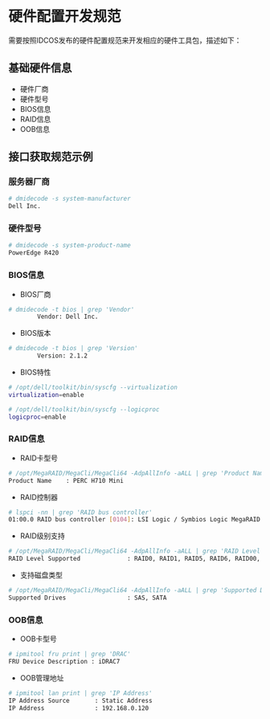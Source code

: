 # 硬件配置开发规范

需要按照IDCOS发布的硬件配置规范来开发相应的硬件工具包，描述如下：

## 基础硬件信息

* 硬件厂商
* 硬件型号
* BIOS信息
* RAID信息
* OOB信息

## 接口获取规范示例

### 服务器厂商

```bash
# dmidecode -s system-manufacturer
Dell Inc.
```

### 硬件型号

```bash
# dmidecode -s system-product-name
PowerEdge R420
```

### BIOS信息

* BIOS厂商

```bash
# dmidecode -t bios | grep 'Vendor'
        Vendor: Dell Inc.
```

* BIOS版本

```bash
# dmidecode -t bios | grep 'Version'
        Version: 2.1.2
```

* BIOS特性

```bash
# /opt/dell/toolkit/bin/syscfg --virtualization
virtualization=enable

# /opt/dell/toolkit/bin/syscfg --logicproc
logicproc=enable
```

### RAID信息

* RAID卡型号

```bash
# /opt/MegaRAID/MegaCli/MegaCli64 -AdpAllInfo -aALL | grep 'Product Name'
Product Name    : PERC H710 Mini
```

* RAID控制器

```bash
# lspci -nn | grep 'RAID bus controller'
01:00.0 RAID bus controller [0104]: LSI Logic / Symbios Logic MegaRAID SAS 2208 [Thunderbolt] [1000:005b] (rev 05)
```

* RAID级别支持

```bash
# /opt/MegaRAID/MegaCli/MegaCli64 -AdpAllInfo -aALL | grep 'RAID Level Supported'
RAID Level Supported             : RAID0, RAID1, RAID5, RAID6, RAID00, RAID10, RAID50, RAID60, PRL 11, PRL 11 with spanning, PRL11-RLQ0 DDF layout with no span, PRL11-RLQ0 DDF layout with span
```

* 支持磁盘类型

```bash
# /opt/MegaRAID/MegaCli/MegaCli64 -AdpAllInfo -aALL | grep 'Supported Drives'
Supported Drives                 : SAS, SATA
```

### OOB信息

* OOB卡型号

```bash
# ipmitool fru print | grep 'DRAC'
FRU Device Description : iDRAC7
```

* OOB管理地址

```bash
# ipmitool lan print | grep 'IP Address'
IP Address Source       : Static Address
IP Address              : 192.168.0.120
```
